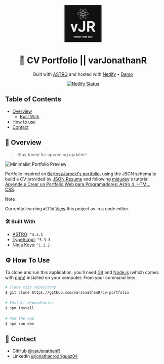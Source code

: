 <div align="center">
    <img src="https://github.com/varJonathanR/os-portfolio/blob/main/public/vJRLogo.webp" alt="Logo" width="120px" />
</div>

<h1 align="center">📜 CV Portfolio || varJonathanR</h1>

<div align="center">

Built with [ASTRO](https://astro.build/) and hosted with [Netlify](https://www.netlify.com/) • <a href="https://cv-portfolio-varjonathanr.netlify.app/">Demo</a> <br>

[![Netlify Status](https://api.netlify.com/api/v1/badges/5ccb28db-d2bc-4bdf-802b-b5a65817957f/deploy-status)](https://app.netlify.com/sites/cv-portfolio-varjonathanr/deploys)

</div>

## Table of Contents

- [Overview](#overview)
  - [Built With](#built-with)
- [How to use](#how-to-use)
- [Contact](#contact)

## 🔎 Overview

> Stay tuned for upcoming updates!

![Minimalist Portfolio Preview](https://github.com/varJonathanR/cv-portfolio/blob/main/public/cv-portfolio_preview.png)

Portfolio inspired on [BartoszJarocki's portfolio](https://github.com/BartoszJarocki/cv), using the JSON schema to build a CV provided by [JSON Resume](https://jsonresume.org/schema/) and following [midudev](https://github.com/midudev)'s tutorial: [Aprende a Crear un Portfolio Web para Programadores: Astro 4, HTML, CSS](https://youtu.be/Zwh92LTB-Bk?si=-qNLBxt1AyevFdtJ).

> [!NOTE]
> Currently learning `ASTRO`
> [View](https://github.dev/varJonathanR/cv-portfolio) this project as in a code editor.

### 🛠️ Built With

- [ASTRO](https://astro.build/): `^4.3.1`
- [TypeScript](https://www.typescriptlang.org/): `^5.3.3`
- [Ninja Keys](https://github.com/ssleptsov/ninja-keys): `^1.2.2`

## ⚙️ How To Use

To clone and run this application, you'll need [Git](https://git-scm.com) and [Node.js](https://nodejs.org/en/download/) (which comes with [npm](http://npmjs.com)) installed on your computer. From your command line:

```bash
# Clone this repository
$ git clone https://github.com/varJonathanR/cv-portfolio

# Install dependencies
$ npm install

# Run the app
$ npm run dev
```

## 🤝 Contact

- GitHub [@varJonathanR](https://github.com/varJonathanR)
- LinkedIn [@jonathanrodriguez04](https://www.linkedin.com/in/jonathanrodriguez04)
